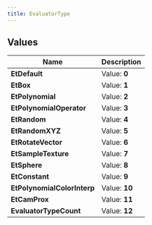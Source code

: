 ```yaml
---
title: EvaluatorType
---
```


## Values
| Name | Description |
| ---- | ----------- |
| **EtDefault** | Value: **0** |
| **EtBox** | Value: **1** |
| **EtPolynomial** | Value: **2** |
| **EtPolynomialOperator** | Value: **3** |
| **EtRandom** | Value: **4** |
| **EtRandomXYZ** | Value: **5** |
| **EtRotateVector** | Value: **6** |
| **EtSampleTexture** | Value: **7** |
| **EtSphere** | Value: **8** |
| **EtConstant** | Value: **9** |
| **EtPolynomialColorInterp** | Value: **10** |
| **EtCamProx** | Value: **11** |
| **EvaluatorTypeCount** | Value: **12** |


